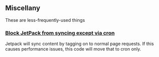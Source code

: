 Miscellany
----------

These are less-frequently-used things

### [Block JetPack from syncing except via cron](jetpack-sync-cron-only.php)
Jetpack will sync content by tagging on to normal page requests. If this causes performance issues, this code will move that to cron only.